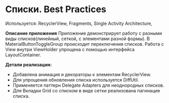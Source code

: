 # Списки. Best Practices

Используется: RecyclerView, Fragments, Single Activity Architecture,  

**Описание приложения**
Приложение демонстрирует работу с разными виды списков(линейный, сеткой, с элементами разной формы).
В MaterialButtonToggleGroup происходит переключения списков. Работа с View внутри ViewHolder упрощена с помощью интерфейса LayoutContainer.

**Детали реализации:**
 - Добавлена анимация и декораторы к элементам RecyclerView.
 - Для упрощения обновления списка используется DiffUtil.
 - Применяется паттерн Delegate Adapters для неоднородных списков.
 - Для Вкладки Grid со списком в виде сетки реализована пагинация списка.
